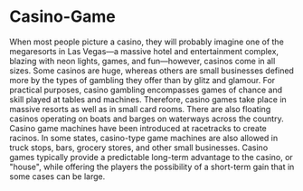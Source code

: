 # Casino-Game
 When most people picture a casino, they will probably imagine one of the megaresorts in Las Vegas—a massive hotel and entertainment complex, blazing with neon lights, games, and fun—however, casinos come in all sizes. Some casinos are huge, whereas others are small businesses defined more by the types of gambling they offer than by glitz and glamour. For practical purposes, casino gambling encompasses games of chance and skill played at tables and machines. Therefore, casino games take place in massive resorts as well as in small card rooms. There are also floating casinos operating on boats and barges on waterways across the country. Casino game machines have been introduced at racetracks to create racinos. In some states, casino-type game machines are also allowed in truck stops, bars, grocery stores, and other small businesses.  Casino games typically provide a predictable long-term advantage to the casino, or "house", while offering the players the possibility of a short-term gain that in some cases can be large.
